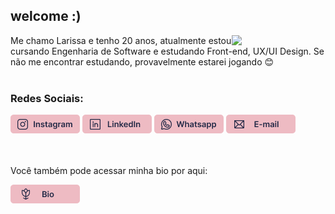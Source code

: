 <h2>welcome :) </h2>
<img align="right" width="150" src="https://i.picasion.com/pic92/dc5c5106475d9e2855d26de9d40a029e.gif"/> 

<div style="display: inline_block">
  Me chamo Larissa e tenho 20 anos, atualmente estou cursando Engenharia de Software e estudando Front-end, UX/UI Design. Se não me encontrar estudando, provavelmente     estarei jogando 😊
  <br>
</div>
<br>

<h3>Redes Sociais: </h3>
<div style="display: inline_block">
  <a href="https://www.instagram.com/larisn.dev/"><img src="https://github.com/larisn/larisn/blob/main/icons/instagram.png" target="_blank"></a>
  <a href="https://www.linkedin.com/in/larisn/"><img src="https://github.com/larisn/larisn/blob/main/icons/linkedin.png" target="_blank"></a>
  <a href="https://contate.me/larisn"><img src="https://github.com/larisn/larisn/blob/main/icons/whatsapp.png" target="_blank"></a>
  <a href="mailto:contato@larisn.com"><img src="https://github.com/larisn/larisn/blob/main/icons/email.png" target="_blank"></a>
</div>
<br>
<br>

<p>Você também pode acessar minha bio por aqui: </p>
<div>
  <a href="https://bio-larisn.vercel.app/"><img src="https://github.com/larisn/larisn/blob/main/icons/bio.png" target="_blank"></a>
</div>


